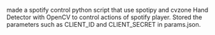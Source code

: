 made a spotify control python script that use spotipy and cvzone Hand Detector with OpenCV to control actions of spotify player. Stored the parameters such as CLIENT_ID and CLIENT_SECRET in params.json.
